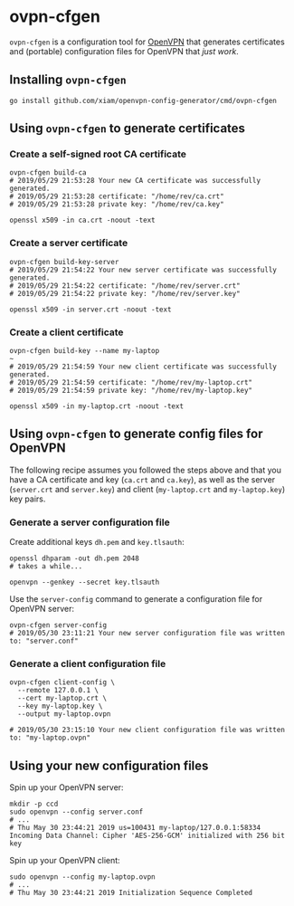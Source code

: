 # ovpn-cfgen

`ovpn-cfgen` is a configuration tool for
[OpenVPN](https://openvpn.net/download-open-vpn/) that generates certificates
and (portable) configuration files for OpenVPN that _just work_.

## Installing `ovpn-cfgen`

```
go install github.com/xiam/openvpn-config-generator/cmd/ovpn-cfgen
```

## Using `ovpn-cfgen` to generate certificates

### Create a self-signed root CA certificate

```
ovpn-cfgen build-ca
# 2019/05/29 21:53:28 Your new CA certificate was successfully generated.
# 2019/05/29 21:53:28 certificate: "/home/rev/ca.crt"
# 2019/05/29 21:53:28 private key: "/home/rev/ca.key"

openssl x509 -in ca.crt -noout -text
```

### Create a server certificate

```
ovpn-cfgen build-key-server
# 2019/05/29 21:54:22 Your new server certificate was successfully generated.
# 2019/05/29 21:54:22 certificate: "/home/rev/server.crt"
# 2019/05/29 21:54:22 private key: "/home/rev/server.key"

openssl x509 -in server.crt -noout -text
```

### Create a client certificate

```
ovpn-cfgen build-key --name my-laptop                                                                  ~
# 2019/05/29 21:54:59 Your new client certificate was successfully generated.
# 2019/05/29 21:54:59 certificate: "/home/rev/my-laptop.crt"
# 2019/05/29 21:54:59 private key: "/home/rev/my-laptop.key"

openssl x509 -in my-laptop.crt -noout -text
```

## Using `ovpn-cfgen` to generate config files for OpenVPN

The following recipe assumes you followed the steps above and that you have a
CA certificate and key (`ca.crt` and `ca.key`), as well as the server
(`server.crt` and `server.key`) and client (`my-laptop.crt` and
`my-laptop.key`) key pairs.

### Generate a server configuration file

Create additional keys `dh.pem` and `key.tlsauth`:

```
openssl dhparam -out dh.pem 2048
# takes a while...

openvpn --genkey --secret key.tlsauth
```

Use the `server-config` command to generate a configuration file for OpenVPN server:

```
ovpn-cfgen server-config
# 2019/05/30 23:11:21 Your new server configuration file was written to: "server.conf"
```

### Generate a client configuration file

```
ovpn-cfgen client-config \
  --remote 127.0.0.1 \
  --cert my-laptop.crt \
  --key my-laptop.key \
  --output my-laptop.ovpn

# 2019/05/30 23:15:10 Your new client configuration file was written to: "my-laptop.ovpn"
```

## Using your new configuration files

Spin up your OpenVPN server:

```
mkdir -p ccd
sudo openvpn --config server.conf
# ...
# Thu May 30 23:44:21 2019 us=100431 my-laptop/127.0.0.1:58334 Incoming Data Channel: Cipher 'AES-256-GCM' initialized with 256 bit key
```

Spin up your OpenVPN client:

```
sudo openvpn --config my-laptop.ovpn
# ...
# Thu May 30 23:44:21 2019 Initialization Sequence Completed
```
